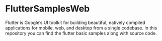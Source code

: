 # FlutterSamplesWeb
Flutter is Google’s UI toolkit for building beautiful, natively compiled applications for mobile, web, and desktop from a single codebase. In this repository you can find the flutter basic samples along with source code.
